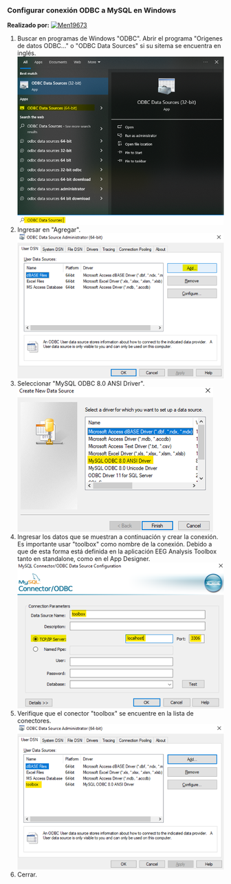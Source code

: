 ### Configurar conexión ODBC a MySQL en Windows

<p><strong>Realizado por:</strong> <a href="https://github.com/Men19673" target="_blank">
  <img src="https://img.shields.io/badge/Men19673-a?style=social&logo=github" alt="Men19673"/>
</a></p>

1. Buscar en programas de Windows "ODBC". Abrir el programa "Origenes de datos ODBC..." o "ODBC Data Sources" si su sitema se encuentra en inglés.\
![mysql conf1](1.png "conf1")
2. Ingresar en "Agregar".\
![mysql conf2](2.png "conf2")
3. Seleccionar "MySQL ODBC 8.0 ANSI Driver".\
![mysql conf3](3.png "conf3")
4. Ingresar los datos que se muestran a continuación y crear la conexión. Es importante usar "toolbox" como nombre de la conexión. Debido a que de esta forma está definida en la aplicación EEG Analysis Toolbox tanto en standalone, como en el App Designer.\
![mysql conf4](4.png "conf4")
5. Verifique que el conector "toolbox" se encuentre en la lista de conectores.\
![mysql conf5](5.png "conf5")
6. Cerrar.
